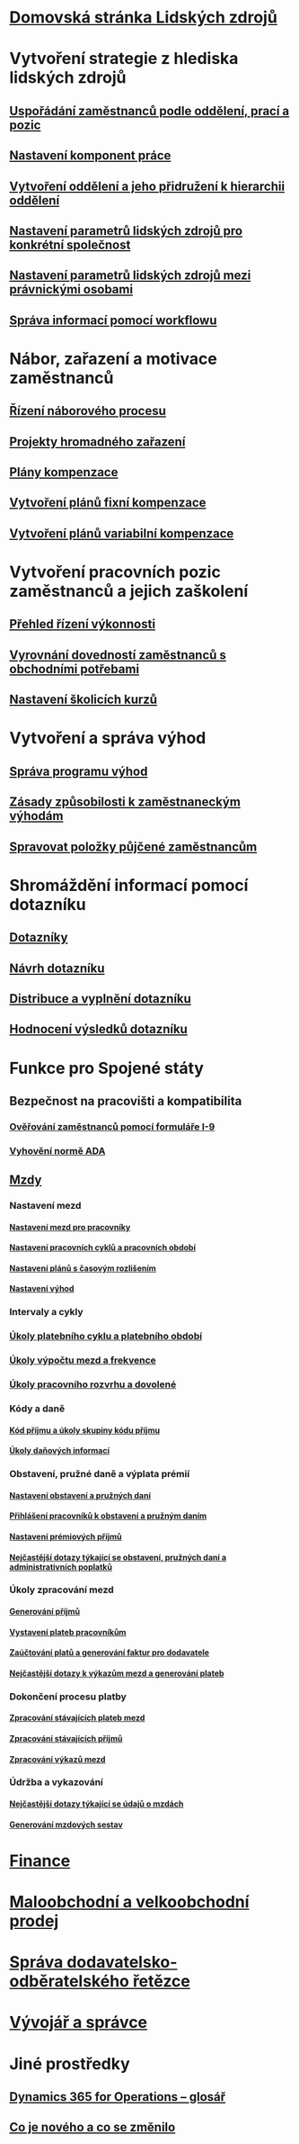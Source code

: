 # [Domovská stránka Lidských zdrojů](index.md)
# Vytvoření strategie z hlediska lidských zdrojů
## [Uspořádání zaměstnanců podle oddělení, prací a pozic](departments-jobs-positions.md)
## [Nastavení komponent práce](create-job.md)
## [Vytvoření oddělení a jeho přidružení k hierarchii oddělení](create-department-add-department-hierarchy.md)
## [Nastavení parametrů lidských zdrojů pro konkrétní společnost](set-up-company-specific-hr-parameters.md)
## [Nastavení parametrů lidských zdrojů mezi právnickými osobami](set-up-hr-parameters-across-legal-entities.md)
## [Správa informací pomocí workflowu](workflow-manage-employee-information.md)
# Nábor, zařazení a motivace zaměstnanců
## [Řízení náborového procesu](manage-recruiting-process.md)
## [Projekty hromadného zařazení](mass-hire-projects.md)
## [Plány kompenzace](compensation-plans.md)
## [Vytvoření plánů fixní kompenzace](create-fixed-compensation-plans.md)
## [Vytvoření plánů variabilní kompenzace](create-variable-compensation-plans.md)
# Vytvoření pracovních pozic zaměstnanců a jejich zaškolení
## [Přehled řízení výkonnosti](performance-management-overview.md)
## [Vyrovnání dovedností zaměstnanců s obchodními potřebami](skills.md)
## [Nastavení školicích kurzů](courses.md)
# Vytvoření a správa výhod
## [Správa programu výhod](manage-benefit-program.md)
## [Zásady způsobilosti k zaměstnaneckým výhodám](benefit-eligibility-policies.md)
## [Spravovat položky půjčené zaměstnancům](loan-items.md)
# Shromáždění informací pomocí dotazníku
## [Dotazníky](questionnaires.md)
## [Návrh dotazníku](design-questionnaires.md)
## [Distribuce a vyplnění dotazníku](distribute-questionnaires.md)
## [Hodnocení výsledků dotazníku](evaluate-questionnaire-results.md)
# Funkce pro Spojené státy
## Bezpečnost na pracovišti a kompatibilita
### [Ověřování zaměstnanců pomocí formuláře I-9](localizations/noam-usa-form-i-9-verification.md)
### [Vyhovění normě ADA](localizations/noam-usa-comply-ada.md)
## [Mzdy](localizations/noam-usa-payroll.md)
### Nastavení mezd
#### [Nastavení mezd pro pracovníky](localizations/noam-usa-worker-position-payroll-tasks.md)
#### [Nastavení pracovních cyklů a pracovních období](localizations/noam-usa-work-cycle-work-period-tasks.md)
#### [Nastavení plánů s časovým rozlišením ](localizations/noam-usa-benefit-accrual-plan-tasks.md)
#### [Nastavení výhod](localizations/noam-usa-benefit-set-up-tasks.md)
### Intervaly a cykly
### [Úkoly platebního cyklu a platebního období](localizations/noam-usa-pay-cycle-pay-period-tasks-sample.md)
### [Úkoly výpočtu mezd a frekvence](localizations/noam-usa-payroll-calculation-frequencies-tasks.md)
### [Úkoly pracovního rozvrhu a dovolené](localizations/noam-usa-work-schedule-leave-tasks.md)
### Kódy a daně
#### [Kód příjmu a úkoly skupiny kódu příjmu](localizations/noam-usa-earning-code-group-tasks.md)
#### [Úkoly daňových informací](localizations/noam-usa-tax-information-tasks.md)
### Obstavení, pružné daně a výplata prémií
#### [Nastavení obstavení a pružných daní](localizations/noam-usa-garnishment-tax-levy-set-up-tasks.md)
#### [Přihlášení pracovníků k obstavení a pružným daním](localizations/noam-usa-garnishment-tax-levy-enrollment-tasks.md)
#### [Nastavení prémiových příjmů ](localizations/noam-usa-premium-earning-setup-tasks.md)
#### [Nejčastější dotazy týkající se obstavení, pružných daní a administrativních poplatků](localizations/noam-usa-garnishment-tax-levy-administrative-fees.md)
### Úkoly zpracování mezd
#### [Generování příjmů](localizations/noam-usa-earnings-generation-process.md)
#### [Vystavení plateb pracovníkům](localizations/noam-usa-issue-worker-payments.md)
#### [Zaúčtování platů a generování faktur pro dodavatele](localizations/noam-usa-post-payroll-generate-vendor-invoices.md)
#### [Nejčastější dotazy k výkazům mezd a generování plateb](localizations/noam-usa-pay-statements-payment-generation-process.md)
### Dokončení procesu platby
#### [Zpracování stávajících plateb mezd](localizations/noam-usa-existing-payroll-payments.md)
#### [Zpracování stávajících příjmů](localizations/noam-usa-existing-earnings.md)
#### [Zpracování výkazů mezd](localizations/noam-usa-pay-statements.md)
### Údržba a vykazování
#### [Nejčastější dotazy týkající se údajů o mzdách](localizations/noam-usa-payroll-data-updates.md)
#### [Generování mzdových sestav](localizations/noam-usa-generate-payroll-reports.md)

# [Finance](/dynamics365/operations/financials/index)

# [Maloobchodní a velkoobchodní prodej](/dynamics365/operations/retail/index)

# [Správa dodavatelsko-odběratelského řetězce](/dynamics365/operations/supply-chain/index)

# [Vývojář a správce](/dynamics365/operations/dev-itpro/index)

# Jiné prostředky
## [Dynamics 365 for Operations – glosář](/dynamics365/operations/get-started/glossary?toc=/dynamics365/operations/human-resources/toc.json)
## [Co je nového a co se změnilo](/dynamics365/operations/dev-itpro/get-started/whats-new-changed?toc=/dynamics365/operations/human-resources/toc.json)

